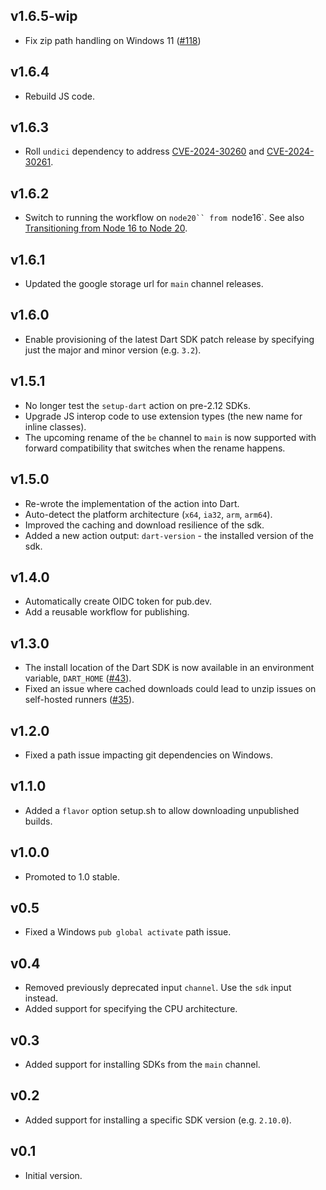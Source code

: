 ## v1.6.5-wip

- Fix zip path handling on Windows 11 ([#118][])

[#118]: https://github.com/dart-lang/setup-dart/issues/118

## v1.6.4

* Rebuild JS code.

## v1.6.3

* Roll `undici` dependency to address [CVE-2024-30260][] and [CVE-2024-30261][].

[CVE-2024-30260]: https://github.com/nodejs/undici/security/advisories/GHSA-m4v8-wqvr-p9f7
[CVE-2024-30261]: https://github.com/nodejs/undici/security/advisories/GHSA-9qxr-qj54-h672

## v1.6.2

* Switch to running the workflow on `node20`` from `node16`. See also
  [Transitioning from Node 16 to Node 20][].

[Transitioning from Node 16 to Node 20]: https://github.blog/changelog/2023-09-22-github-actions-transitioning-from-node-16-to-node-20/

## v1.6.1

* Updated the google storage url for `main` channel releases.

## v1.6.0

* Enable provisioning of the latest Dart SDK patch release by specifying just
  the major and minor version (e.g. `3.2`).

## v1.5.1

* No longer test the `setup-dart` action on pre-2.12 SDKs.
* Upgrade JS interop code to use extension types
  (the new name for inline classes).
* The upcoming rename of the `be` channel to `main` is now supported with
  forward compatibility that switches when the rename happens.

## v1.5.0

* Re-wrote the implementation of the action into Dart.
* Auto-detect the platform architecture (`x64`, `ia32`, `arm`, `arm64`).
* Improved the caching and download resilience of the sdk.
* Added a new action output: `dart-version` - the installed version of the sdk.

## v1.4.0

* Automatically create OIDC token for pub.dev.
* Add a reusable workflow for publishing.

## v1.3.0

* The install location of the Dart SDK is now available
  in an environment variable, `DART_HOME`
  ([#43](https://github.com/dart-lang/setup-dart/issues/43)).
* Fixed an issue where cached downloads could lead to unzip issues
  on self-hosted runners
  ([#35](https://github.com/dart-lang/setup-dart/issues/35)).

## v1.2.0

* Fixed a path issue impacting git dependencies on Windows.

## v1.1.0

* Added a `flavor` option setup.sh to allow downloading unpublished builds.

## v1.0.0

* Promoted to 1.0 stable.

## v0.5

* Fixed a Windows `pub global activate` path issue.

## v0.4

* Removed previously deprecated input `channel`. Use the `sdk` input instead.
* Added support for specifying the CPU architecture.

## v0.3

* Added support for installing SDKs from the `main` channel.

## v0.2

* Added support for installing a specific SDK version (e.g. `2.10.0`).

## v0.1

* Initial version.
